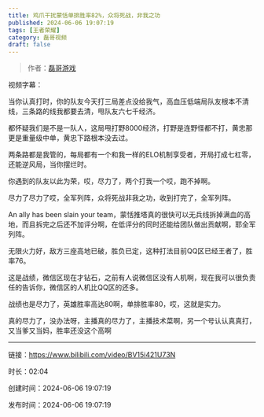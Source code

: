 ```yaml
---
title: 鸡爪干扰蒙恬单排胜率82%，众将死战，非我之功
published: 2024-06-06 19:07:19
tags: [王者荣耀]
category: 磊哥视频
draft: false
---
```



> 作者：[磊哥游戏](https://space.bilibili.com/268941858?spm_id_from=333.788.upinfo.head.click)

视频字幕：

当你认真打时，你的队友今天打三局差点没给我气，高血压低端局队友根本不清线，三条路的线我都要去清，甩队友六七千经济。

都怀疑我们是不是一队人，这局甩打野8000经济，打野是连野怪都不打，黄忠那更是重量级中单，黄忠下路根本没去过。

两条路都是我管的，每局都有一个和我一样的ELO机制享受者，开局打成七杠零，还能逆风局，当你摆烂时。

你遇到的队友以此为荣，哎，尽力了，两个打我一个哎，跑不掉啊。

尽力了尽力了哎，全军列阵，众将死战非我之功，收到打完了，全军列阵。

An ally has been slain your team，蒙恬推塔真的很快可以无兵线拆掉满血的高地，而且拆完之后还不加评分啊，在低评分的同时还能给团队做出贡献啊，耶全军列阵。

无限火力好，敌方三座高地已破，胜负已定，这种打法目前QQ区已经王者了，胜率76。

这是战绩，微信区现在才钻石，之前有人说微信区没有人机啊，现在我可以很负责任的告诉你，微信区的人机比QQ区的还多。

战绩也是尽力了，英雄胜率高达80啊，单排胜率80，哎，这就是实力。

真的尽力了，没办法呀，主播真的尽力了，主播技术菜啊，另一个号认认真真打，又当爹又当妈，胜率还没这个高啊

---


链接：https://www.bilibili.com/video/BV15i421U73N



时长：02:04

创建时间：2024-06-06 19:07:19

发布时间：2024-06-06 19:07:19
